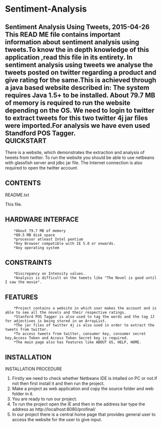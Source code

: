 # Sentiment-Analysis
Sentiment Analysis Using Tweets, 2015-04-26
This READ ME file contains important information about sentiment analysis using tweets.To know the in depth knowledge of this application ,read this file in its entirety.
In sentiment analysis using tweets we analyse the tweets posted on twitter regarding a product and give rating for the same.This is achieved through a java based website described in:
The system requires Java 1.5+ to be installed. About 79.7 MB of memory is required to run the website depending on the OS. We need to login to twitter to extract tweets for this  two twitter 4j jar files were imported.For analysis we have even used Standford POS Tagger.   
QUICKSTART
-----------------------------------------------

There is a website, which demonstrates the extraction and analysis of tweets from twitter. To run the website you should be able to use netbeans with glassfish server and jdbc jar file.
The Internet connection is also required to open the twitter account.

CONTENTS
-----------------------------------------------
README.txt

  This file.

HARDWARE INTERFACE
------------------------
		*About 79.7 MB of memory
		*80.5 MB disk space
		*processor atleast Intel pentium
		*Any Browser compatible with IE 5.0 or onwards.
		*Any operating system
		
CONSTRAINTS
------------------------
		*Discrepancy on Intensity values.
		*Analysis is difficult on the tweets like "The Novel is good until I saw the movie".
	
FEATURES
-------------------------
		*Project contains a website in which user makes the account and is able to see all the novels and their respective ratings.
		*Stanford POS Tagger is also used to tag the words and the tag JJ for adjectives is being stored in an ArrayList.
		*The jar files of twitter 4j is also used in order to extract the tweets from twitter.
		*To access tweets from twitter, consumer key, consumer secret key,Access Token and Access Token Secret key is required.
		*The main page also has features like ABOUT US, HELP, HOME.
		
INSTALLATION
--------------------------
INSTALLATION PROCEDURE

1. Firstly we need to check whether Netbeans IDE is intalled on PC or not.If not then first install it and then run the project.
2. Make a project as web application and copy the source folder and web folder in it.
3. You are ready to run our project.
4. To run the project open the IE and then in the address bar type the address as http://localhost:8080/profinal/
5. In our project there is a central home page that provides general user to access the website for the user to give input.
